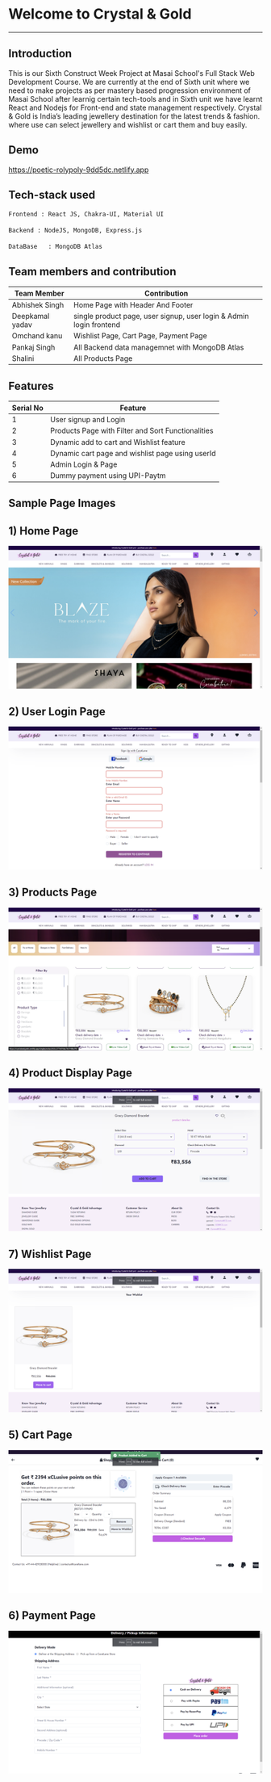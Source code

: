 # Welcome to Crystal & Gold 
---

**Introduction**
---
This is our Sixth Construct Week Project at Masai School's Full Stack Web Development Course. We are currently at the end of Sixth unit where we need to make projects as per mastery based progression environment of Masai School after learnig certain tech-tools and in Sixth unit we have learnt React and Nodejs for Front-end and state management respectively. Crystal & Gold is India’s leading jewellery destination for the latest trends & fashion. where use can select jewellery and wishlist or cart them and buy easily.

## Demo

https://poetic-rolypoly-9dd5dc.netlify.app

##  Tech-stack used
  
   ```
Frontend : React JS, Chakra-UI, Material UI

Backend : NodeJS, MongoDB, Express.js

DataBase   : MongoDB Atlas
   ```
 ## Team members and contribution

 | Team Member            | Contribution                                                              |
| ----------------- | ------------------------------------------------------------------ |
| Abhishek Singh | Home Page with Header And Footer |
| Deepkamal yadav | single product page, user signup, user login & Admin login frontend  |
| Omchand kanu | Wishlist Page, Cart Page, Payment Page |
| Pankaj Singh | All Backend data managemnet with MongoDB Atlas |
| Shalini | All Products Page |

## Features

 | Serial No            | Feature                                                              |
| ----------------- | ------------------------------------------------------------------ |
| 1 | User signup and Login |
| 2 | Products Page with Filter and Sort Functionalities |
| 3 | Dynamic add to cart and Wishlist feature |
| 4 | Dynamic cart page and wishlist page using userId |
| 5 | Admin Login & Page |
| 6 | Dummy payment using UPI-Paytm |

  **Sample Page Images**
  ---
  
  **1) Home Page**
  ---
  <a href="https://ibb.co/pXrvSWs"><img src="https://github.com/Abhi11sep/ambiguous-heat-2587/blob/master/home.png" alt="Screenshot-20221219-014333" border="0"></a>
  
  
  **2) User Login Page**
   ---
<img src="https://github.com/Abhi11sep/ambiguous-heat-2587/blob/master/account.png"></img>

  **3) Products Page**
  ---
<img src="https://github.com/Abhi11sep/ambiguous-heat-2587/blob/master/product.png"></img>

  **4) Product Display Page**
  ---
<img src="https://github.com/Abhi11sep/ambiguous-heat-2587/blob/master/sinfgleProduct.png"></img>

  **7) Wishlist Page**
  ---
<img src="https://github.com/Abhi11sep/ambiguous-heat-2587/blob/master/wishlist.png"></img>

  **5) Cart Page**
  ---
<img src="https://github.com/Abhi11sep/ambiguous-heat-2587/blob/master/cart.png"></img>

  **6) Payment Page**
  ---
<img src="https://github.com/Abhi11sep/ambiguous-heat-2587/blob/master/payment.png"></img>


